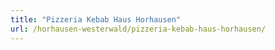 ```yaml
---
title: "Pizzeria Kebab Haus Horhausen"
url: /horhausen-westerwald/pizzeria-kebab-haus-horhausen/
---
```

